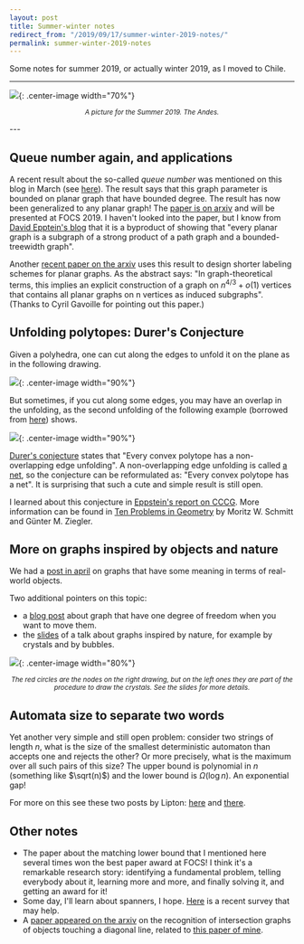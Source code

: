 ```yaml
---
layout: post
title: Summer-winter notes
redirect_from: "/2019/09/17/summer-winter-2019-notes/"
permalink: summer-winter-2019-notes
---
```


Some notes for summer 2019, or actually winter 2019, as I moved to Chile.

--- 
![](../assets/azotea.jpg){: .center-image width="70%"}
<p align="center"><small><i>
A picture for the Summer 2019. The Andes.
</i></small></p>
---

## Queue number again, and applications

A recent result about the so-called *queue number* was mentioned on this blog in March 
(see [here](./stoc-socg-picks)). The result says that this graph parameter is bounded 
on planar graph that have bounded degree.
The result has now been generalized to any planar graph! 
The [paper is on arxiv](https://arxiv.org/pdf/1904.04791.pdf) and will be presented 
at FOCS 2019.
I haven't looked into the paper, but I know from 
[David Epptein's blog](https://11011110.github.io/blog/2019/08/10/report-from-cccg.html) 
that it is a byproduct of showing that "every planar graph is a subgraph of a strong 
product of a path graph and a bounded-treewidth graph".

Another [recent paper on the arxiv](https://arxiv.org/abs/1908.03341) 
uses this result to design shorter labeling schemes for planar graphs.
As the abstract says: 
"In graph-theoretical terms, this implies an explicit construction 
of a graph on $n^{4/3}+o(1)$ vertices that contains all planar graphs 
on n vertices as induced subgraphs".
(Thanks to Cyril Gavoille for pointing out this paper.)

## Unfolding polytopes: Durer's Conjecture

Given a polyhedra, one can cut along the edges to unfold it on the plane as in the following drawing.

![](../assets/durer-1.jpg){: .center-image width="90%"}

But sometimes, if you cut along some edges, you may have an overlap in the unfolding, as the
second unfolding of the 
following  example (borrowed from [here](http://mathworld.wolfram.com/Unfolding.html)) shows.

![](../assets/durer-2.jpg){: .center-image width="90%"}

[Durer's conjecture](http://www.openproblemgarden.org/op/d_urers_conjecture) states that 
"Every convex polytope has a non-overlapping edge unfolding".
A non-overlapping edge unfolding is called [a net](https://en.wikipedia.org/wiki/Net_(polyhedron)), 
so the conjecture can be reformulated as: "Every convex polytope has a net".
It is surprising that such a cute and simple result is still open. 

I learned about this conjecture in 
[Eppstein's report on CCCG](https://11011110.github.io/blog/2019/08/10/report-from-cccg.html). 
More information can be found in 
[Ten Problems in Geometry](https://www.mi.fu-berlin.de/math/groups/discgeom/ziegler/Preprintfiles/127PREPRINT.pdf)
by Moritz W. Schmitt and Günter M. Ziegler.

## More on graphs inspired by objects and nature

We had a [post in april](./april-may-2019-notes) on graphs that have some meaning 
in terms of real-world objects.

Two additional pointers on this topic:
* a [blog post](https://11011110.github.io/blog/2013/12/07/kinematic-chains-and.html) about graph that have one degree of freedom when you want to move them.
* the [slides](https://www.ics.uci.edu/~eppstein/pubs/Epp-WADS-19.pdf) of a talk about graphs inspired by nature, for example by crystals and by bubbles. 

![](../assets/cristaux-bulles.jpg){: .center-image width="80%"}
<p align="center"><small><i>
The red circles are the nodes on the right drawing, but on the left ones they are part of the procedure to draw the crystals. See the slides for more details.
</i></small></p>

## Automata size to separate two words

Yet another very simple and still open problem: consider two strings of length $n$, what is the size of the smallest deterministic automaton than accepts one and rejects the other? 
Or more precisely, what is the maximum over all such pairs of this size? 
The upper bound is polynomial in $n$ (something like $\sqrt(n)$) and the lower bound is $\Omega(\log n)$. An exponential gap!

For more on this see these two posts by Lipton: [here](https://rjlipton.wordpress.com/2019/09/08/separating-words-by-automata/) and
[there](https://rjlipton.wordpress.com/2019/09/16/separating-words-decoding-a-paper/).


## Other notes
* The paper about the matching lower bound that I mentioned here several times won the best paper award at FOCS! I think it's a remarkable research story: identifying a fundamental problem, telling everybody about it, learning more and more, and finally solving it, and getting an award for it! 
* Some day, I'll learn about spanners, I hope. [Here](https://arxiv.org/pdf/1909.03152.pdf) is a recent survey that may help.
* A [paper appeared on the arxiv](https://arxiv.org/abs/1907.05257) on the recognition of intersection graphs of objects touching a diagonal line, related to [this paper of mine](https://www.dii.uchile.cl/~feuilloley/publications/rectangles_DCG15.html).



